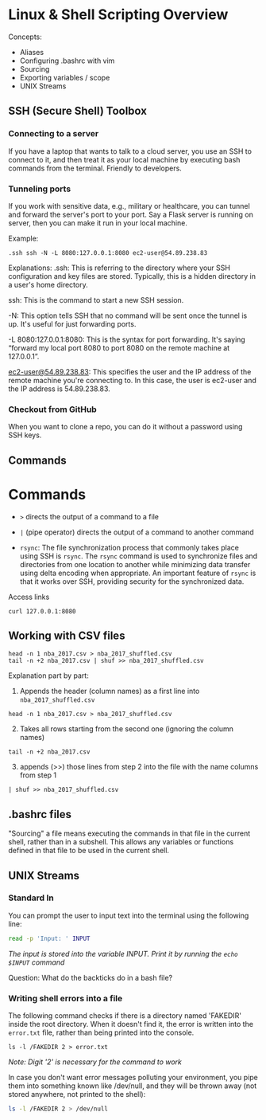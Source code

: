 # Linux & Shell Scripting Overview

Concepts:
* Aliases
* Configuring .bashrc with vim
* Sourcing
* Exporting variables / scope
* UNIX Streams

## SSH (Secure Shell) Toolbox
### Connecting to a server
If you have a laptop that wants to talk to a cloud server, you use an SSH to connect to it, and then treat it as your local machine by executing bash commands from the terminal. Friendly to developers.

### Tunneling ports
If you work with sensitive data, e.g., military or healthcare, you can tunnel and forward the server's port to your port. Say a Flask server is running on server, then you can make it run in your local machine.

Example:

```shell
.ssh ssh -N -L 8080:127.0.0.1:8080 ec2-user@54.89.238.83
```

Explanations:
.ssh: This is referring to the directory where your SSH configuration and key files are stored. Typically, this is a hidden directory in a user's home directory.

ssh: This is the command to start a new SSH session.

-N: This option tells SSH that no command will be sent once the tunnel is up. It's useful for just forwarding ports.

-L 8080:127.0.0.1:8080: This is the syntax for port forwarding. It's saying “forward my local port 8080 to port 8080 on the remote machine at 127.0.0.1”.

ec2-user@54.89.238.83: This specifies the user and the IP address of the remote machine you're connecting to. In this case, the user is ec2-user and the IP address is 54.89.238.83.

### Checkout from GitHub
When you want to clone a repo, you can do it without a password using SSH keys.


## Commands
# Commands
* `>` directs the output of a command to a file
* `|` (pipe operator) directs the output of a command to another command

* `rsync`: The file synchronization process that commonly takes place using SSH is `rsync`. The `rsync` command is used to synchronize files and directories from one location to another while minimizing data transfer using delta encoding when appropriate. An important feature of `rsync` is that it works over SSH, providing security for the synchronized data.

Access links
```shell
curl 127.0.0.1:8080
```

## Working with CSV files 
```shell
head -n 1 nba_2017.csv > nba_2017_shuffled.csv
tail -n +2 nba_2017.csv | shuf >> nba_2017_shuffled.csv
```

Explanation part by part:
1. Appends the header (column names) as a first line into `nba_2017_shuffled.csv`
```shell
head -n 1 nba_2017.csv > nba_2017_shuffled.csv
```
2. Takes all rows starting from the second one (ignoring the column names)
```shell
tail -n +2 nba_2017.csv
```
3. appends (>>) those lines from step 2 into the file with the name columns from step 1
```shell
| shuf >> nba_2017_shuffled.csv
```


## .bashrc files
"Sourcing" a file means executing the commands in that file in the current shell, rather than in a subshell. This allows any variables or functions defined in that file to be used in the current shell.


## UNIX Streams

### Standard In
You can prompt the user to input text into the terminal using the following line:
```bash
read -p 'Input: ' INPUT
```
_The input is stored into the variable INPUT. Print it by running the `echo $INPUT` command_

Question: What do the backticks do in a bash file?

### Writing shell errors into a file
The following command checks if there is a directory named 'FAKEDIR' inside the root directory. When it doesn't find it, the error is written into the `error.txt` file, rather than being printed into the console. 
```shell
ls -l /FAKEDIR 2 > error.txt
```
_Note: Digit '2' is necessary for the command to work_

In case you don't want error messages polluting your environment, you pipe them into something known like /dev/null, and they will be thrown away (not stored anywhere, not printed to the shell):
```bash
ls -l /FAKEDIR 2 > /dev/null
```
